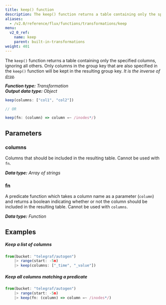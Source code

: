 ```yaml
---
title: keep() function
description: The keep() function returns a table containing only the specified columns.
aliases:
  - /v2.0/reference/flux/functions/transformations/keep
menu:
  v2_0_ref:
    name: keep
    parent: built-in-transformations
weight: 401
---
```


The `keep()` function returns a table containing only the specified columns, ignoring all others.
Only columns in the group key that are also specified in the `keep()` function will be kept in the resulting group key.
_It is the inverse of [`drop`](/v2.0/reference/flux/functions/transformations/drop)._

_**Function type:** Transformation_  
_**Output data type:** Object_

```js
keep(columns: ["col1", "col2"])

// OR

keep(fn: (column) => column =~ /inodes*/)
```

## Parameters

### columns
Columns that should be included in the resulting table.
Cannot be used with `fn`.

_**Data type:** Array of strings_

### fn
A predicate function which takes a column name as a parameter (`column`) and returns
a boolean indicating whether or not the column should be included in the resulting table.
Cannot be used with `columns`.

_**Data type:** Function_

## Examples

##### Keep a list of columns
```js
from(bucket: "telegraf/autogen")
    |> range(start: -5m)
    |> keep(columns: ["_time", "_value"])
```

##### Keep all columns matching a predicate
```js
from(bucket: "telegraf/autogen")
    |> range(start: -5m)
    |> keep(fn: (column) => column =~ /inodes*/)
```
